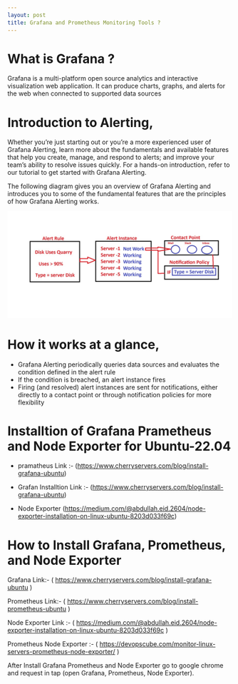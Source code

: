 ```yaml
---
layout: post
title: Grafana and Prometheus Monitoring Tools ?
---
```


# What is Grafana ?

Grafana is a multi-platform open source analytics and interactive visualization web application. It can produce charts, graphs, and alerts for the web when connected to supported data sources

# Introduction to Alerting,

Whether you’re just starting out or you’re a more experienced user of Grafana Alerting, learn more about the fundamentals and available features that help you create, manage, and respond to alerts; and improve your team’s ability to resolve issues quickly. For a hands-on introduction, refer to our tutorial to get started with Grafana Alerting.

The following diagram gives you an overview of Grafana Alerting and introduces you to some of the fundamental features that are the principles of how Grafana Alerting works.

![This is worl flow of Atert RUle](../images/grafana%20alert%20rule.jpg)

# How it works at a glance,

- Grafana Alerting periodically queries data sources and evaluates the condition defined in the alert rule
- If the condition is breached, an alert instance fires
- Firing (and resolved) alert instances are sent for notifications, either directly to a contact point or through notification policies for more flexibility


# Installtion of Grafana Prametheus and Node Exporter for Ubuntu-22.04


- pramatheus Link :- (https://www.cherryservers.com/blog/install-grafana-ubuntu)

- Grafan Installtion Link :- (https://www.cherryservers.com/blog/install-grafana-ubuntu)

- Node Exporter (https://medium.com/@abdullah.eid.2604/node-exporter-installation-on-linux-ubuntu-8203d033f69c)


# How to Install Grafana, Prometheus, and Node Exporter  

Grafana Link:- ( https://www.cherryservers.com/blog/install-grafana-ubuntu ) 

Prometheus Link:- ( https://www.cherryservers.com/blog/install-prometheus-ubuntu ) 

Node Exporter Link :- ( https://medium.com/@abdullah.eid.2604/node-exporter-installation-on-linux-ubuntu-8203d033f69c ) 

Prometheus Node Exporter :- ( https://devopscube.com/monitor-linux-servers-prometheus-node-exporter/ )  

After Install Grafana Prometheus and Node Exporter go to google chrome and request in tap (open Grafana, Prometheus, Node Exporter).



